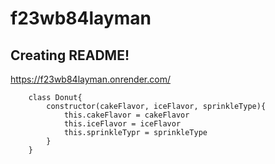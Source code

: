 # f23wb84layman
## Creating README!

https://f23wb84layman.onrender.com/

```
    class Donut{
        constructor(cakeFlavor, iceFlavor, sprinkleType){
            this.cakeFlavor = cakeFlavor
            this.iceFlavor = iceFlavor
            this.sprinkleTypr = sprinkleType
        }
    }
```